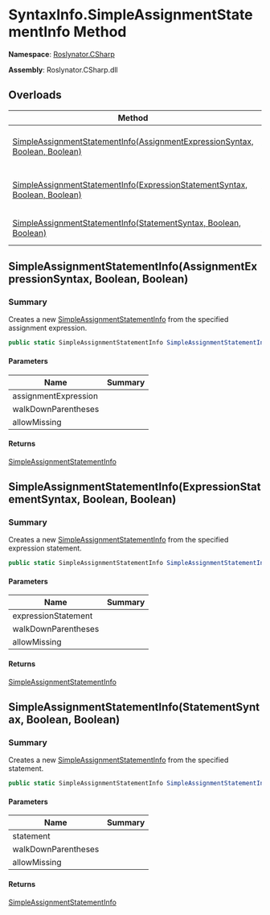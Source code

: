 # SyntaxInfo\.SimpleAssignmentStatementInfo Method

**Namespace**: [Roslynator.CSharp](../../README.md)

**Assembly**: Roslynator\.CSharp\.dll

## Overloads

| Method | Summary |
| ------ | ------- |
| [SimpleAssignmentStatementInfo(AssignmentExpressionSyntax, Boolean, Boolean)](#Roslynator_CSharp_SyntaxInfo_SimpleAssignmentStatementInfo_Microsoft_CodeAnalysis_CSharp_Syntax_AssignmentExpressionSyntax_System_Boolean_System_Boolean_) | Creates a new [SimpleAssignmentStatementInfo](../../Syntax/SimpleAssignmentStatementInfo/README.md) from the specified assignment expression\. |
| [SimpleAssignmentStatementInfo(ExpressionStatementSyntax, Boolean, Boolean)](#Roslynator_CSharp_SyntaxInfo_SimpleAssignmentStatementInfo_Microsoft_CodeAnalysis_CSharp_Syntax_ExpressionStatementSyntax_System_Boolean_System_Boolean_) | Creates a new [SimpleAssignmentStatementInfo](../../Syntax/SimpleAssignmentStatementInfo/README.md) from the specified expression statement\. |
| [SimpleAssignmentStatementInfo(StatementSyntax, Boolean, Boolean)](#Roslynator_CSharp_SyntaxInfo_SimpleAssignmentStatementInfo_Microsoft_CodeAnalysis_CSharp_Syntax_StatementSyntax_System_Boolean_System_Boolean_) | Creates a new [SimpleAssignmentStatementInfo](../../Syntax/SimpleAssignmentStatementInfo/README.md) from the specified statement\. |

## SimpleAssignmentStatementInfo\(AssignmentExpressionSyntax, Boolean, Boolean\)<a name="Roslynator_CSharp_SyntaxInfo_SimpleAssignmentStatementInfo_Microsoft_CodeAnalysis_CSharp_Syntax_StatementSyntax_System_Boolean_System_Boolean_"></a>

### Summary

Creates a new [SimpleAssignmentStatementInfo](../../Syntax/SimpleAssignmentStatementInfo/README.md) from the specified assignment expression\.

```csharp
public static SimpleAssignmentStatementInfo SimpleAssignmentStatementInfo(AssignmentExpressionSyntax assignmentExpression, bool walkDownParentheses = true, bool allowMissing = false)
```

#### Parameters

| Name | Summary |
| ---- | ------- |
| assignmentExpression | |
| walkDownParentheses | |
| allowMissing | |

#### Returns

[SimpleAssignmentStatementInfo](../../Syntax/SimpleAssignmentStatementInfo/README.md)

## SimpleAssignmentStatementInfo\(ExpressionStatementSyntax, Boolean, Boolean\)<a name="Roslynator_CSharp_SyntaxInfo_SimpleAssignmentStatementInfo_Microsoft_CodeAnalysis_CSharp_Syntax_StatementSyntax_System_Boolean_System_Boolean_"></a>

### Summary

Creates a new [SimpleAssignmentStatementInfo](../../Syntax/SimpleAssignmentStatementInfo/README.md) from the specified expression statement\.

```csharp
public static SimpleAssignmentStatementInfo SimpleAssignmentStatementInfo(ExpressionStatementSyntax expressionStatement, bool walkDownParentheses = true, bool allowMissing = false)
```

#### Parameters

| Name | Summary |
| ---- | ------- |
| expressionStatement | |
| walkDownParentheses | |
| allowMissing | |

#### Returns

[SimpleAssignmentStatementInfo](../../Syntax/SimpleAssignmentStatementInfo/README.md)

## SimpleAssignmentStatementInfo\(StatementSyntax, Boolean, Boolean\)<a name="Roslynator_CSharp_SyntaxInfo_SimpleAssignmentStatementInfo_Microsoft_CodeAnalysis_CSharp_Syntax_StatementSyntax_System_Boolean_System_Boolean_"></a>

### Summary

Creates a new [SimpleAssignmentStatementInfo](../../Syntax/SimpleAssignmentStatementInfo/README.md) from the specified statement\.

```csharp
public static SimpleAssignmentStatementInfo SimpleAssignmentStatementInfo(StatementSyntax statement, bool walkDownParentheses = true, bool allowMissing = false)
```

#### Parameters

| Name | Summary |
| ---- | ------- |
| statement | |
| walkDownParentheses | |
| allowMissing | |

#### Returns

[SimpleAssignmentStatementInfo](../../Syntax/SimpleAssignmentStatementInfo/README.md)

